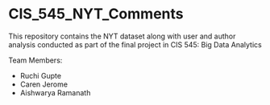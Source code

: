# CIS_545_NYT_Comments

This repository contains the NYT dataset along with user and author analysis conducted as part of the final project in CIS 545: Big Data Analytics

Team Members:
- Ruchi Gupte
- Caren Jerome
- Aishwarya Ramanath

